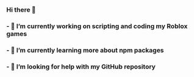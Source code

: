### Hi there 👋
### - 🔭 I’m currently working on scripting and coding my Roblox games
### - 🌱 I’m currently learning more about npm packages
### - 🤔 I’m looking for help with my GitHub repository
###
###

<!--
**aprogramm4r/aprogramm4r** is a ✨ _special_ ✨ repository because its `README.md` (this file) appears on your GitHub profile.

Here are some ideas to get you started:

- 🔭 I’m currently working on scripting and coding my Roblox games
- 🌱 I’m currently learning more about npm packages
- 🤔 I’m looking for help with GitHub repository
-->
